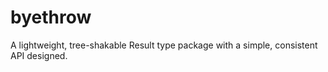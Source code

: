 # byethrow

A lightweight, tree-shakable Result type package with a simple, consistent API designed.
